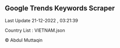 

## Google Trends Keywords Scraper 
 
Last Update 21-12-2022 , 03:21:39

Country List :
VIETNAM.json



© Abdul Muttaqin 
